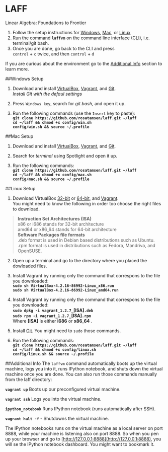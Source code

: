 LAFF
====
Linear Algebra: Foundations to Frontier

1. Follow the setup instructions for [Windows](#windows-setup), [Mac](#mac-setup), or [Linux](#linux-setup)
2. Run the command **`laffvm`** on the command line interface (CLI), i.e. terminal/git bash.
3. Once you are done, go back to the CLI and press  
`control` + `c` twice, and then `control` + `d`

If you are curious about the environment go to the [Additional Info](#additional-info) section to learn more.

##Windows Setup

1. Download and install [VirtualBox](http://download.virtualbox.org/virtualbox/4.2.16/VirtualBox-4.2.16-86992-Win.exe), [Vagrant](http://files.vagrantup.com/packages/7ec0ee1d00a916f80b109a298bab08e391945243/Vagrant_1.2.7.msi), and [Git](https://msysgit.googlecode.com/files/Git-1.8.3-preview20130601.exe).  
*Install Git with the defaul settings*

2. Press `Windows key`, search for *git bash*, and open it up.

3. Run the following commands (use the `Insert` key to paste):  
**`git clone https://github.com/rosatamsen/laff.git ~/laff`  
`cd ~/laff && chmod +x config/win.sh`  
`config/win.sh && source ~/.profile`**

##Mac Setup

1. Download and install [VirtualBox](http://download.virtualbox.org/virtualbox/4.2.16/VirtualBox-4.2.16-86992-OSX.dmg), [Vagrant](http://files.vagrantup.com/packages/7ec0ee1d00a916f80b109a298bab08e391945243/Vagrant-1.2.7.dmg), and [Git](https://git-osx-installer.googlecode.com/files/git-1.8.3.2-intel-universal-snow-leopard.dmg).

2. Search for *terminal* using Spotlight and open it up.

3. Run the following commands:  
**`git clone https://github.com/rosatamsen/laff.git ~/laff`  
`cd ~/laff && chmod +x config/mac.sh`  
`config/mac.sh && source ~/.profile`**

##Linux Setup

1. Download VirtualBox [32-bit](http://download.virtualbox.org/virtualbox/4.2.16/VirtualBox-4.2.16-86992-Linux_x86.run) or [64-bit](http://download.virtualbox.org/virtualbox/4.2.16/VirtualBox-4.2.16-86992-Linux_amd64.run), and [Vagrant](http://downloads.vagrantup.com/tags/v1.2.7).  
You might need to know the following in order too choose the right files to download.
>**Instruction Set Architectures (ISA)**  
x86 or i686 stands for 32-bit architecture  
amd64 or x86_64 stands for 64-bit architecture  
**Software Packages file formats**  
.deb format is used in Debian based distributions such as Ubuntu.  
.rpm format is used in distributions such as Fedora, Mandriva, and OpenSUSE.

2. Open up a terminal and go to the directory where you placed the dowloaded files.


3. Install Vagrant by running only the command that correspons to the file you downloaded:  
**`sudo sh VirtualBox-4.2.16-86992-Linux_x86.run`  
`sudo sh VirtualBox-4.2.16-86992-Linux_amd64.run`**  

4. Install Vagrant by running only the command that correspons to the file you downloaded:  
**`sudo dpkg -i vagrant_1.2.7_`[ISA]`.deb`  
`sudo rpm -i vagrant_1.2.7_`[ISA]`.rpm`**  
Where **[ISA]** is either **i686** or **x86_64** .

5. Install [Git](http://git-scm.com/download/linux). You might need to `sudo` those commands.

6. Run the following commands:  
**`git clone https://github.com/rosatamsen/laff.git ~/laff`  
`cd ~/laff && chmod +x config/linux.sh`  
`config/linux.sh && source ~/.profile`**

##Additional Info
The `laffvm` command automatically boots up the virtual machine, logs you into it, runs IPython notebook, and shuts down the virtual machine once you are done. You can also run those commands manually from the laff directory:

**`vagrant up`** Boots up our preconfigured virtual machine.

**`vagrant ssh`** Logs you into the virtual machine.

**`ipython_notebook`** Runs IPython notebook (runs automatically after SSH).

**`vagrant halt -f`** - Shutdowns the virtual machine.

The IPython notebooks runs on the virtual machine as  a local server on port 8888, while your machine is listening also on port 8888.
So when you pen up your browser and go to [http://127.0.0.1:8888](http://127.0.0.1:8888), you will se the IPython notebook dashboard. You might want to bookmark it.
